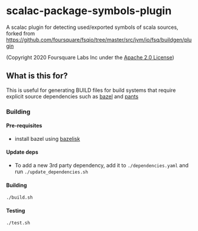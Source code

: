 # scalac-package-symbols-plugin
A scalac plugin for detecting used/exported symbols of scala sources,
forked from https://github.com/foursquare/fsqio/tree/master/src/jvm/io/fsq/buildgen/plugin 

(Copyright 2020 Foursquare Labs Inc under the [Apache 2.0 License](https://github.com/foursquare/fsqio/blob/master/LICENSE.md))

## What is this for?
This is useful for generating BUILD files for build systems that require explicit source dependencies such as [bazel](https://bazel.build/) and [pants](https://v1.pantsbuild.org/index.html)


### Building

#### Pre-requisites
* install bazel using [bazelisk](https://github.com/bazelbuild/bazelisk)

#### Update deps
* To add a new 3rd party dependency, add it to `./dependencies.yaml` and run `./update_dependencies.sh`

#### Building
`./build.sh`

#### Testing
`./test.sh`

